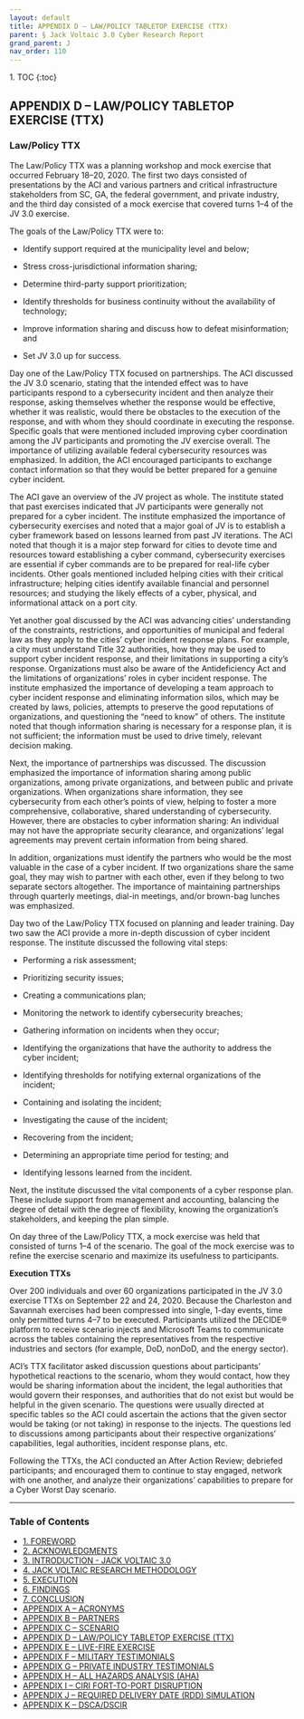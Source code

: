 ```yaml
---
layout: default
title: APPENDIX D – LAW/POLICY TABLETOP EXERCISE (TTX)    
parent: § Jack Voltaic 3.0 Cyber Research Report 
grand_parent: J 
nav_order: 110 
---
```

<style>
.dont-break-out {
  /* These are technically the same, but use both */
  overflow-wrap: break-word;
  word-wrap: break-word;

  -ms-word-break: break-all;
  /* This is the dangerous one in WebKit, as it breaks things wherever */
  word-break: break-all;
  /* Instead use this non-standard one: */
  word-break: break-word;
}
</style>

<div class="dont-break-out" markdown="1">
1. TOC
{:toc}

## APPENDIX D – LAW/POLICY TABLETOP EXERCISE (TTX)

### Law/Policy TTX
The Law/Policy TTX was a planning workshop and mock exercise that occurred February 18–20, 2020. The first two days consisted of presentations by the ACI and various partners and critical infrastructure stakeholders from SC, GA, the federal government, and private industry, and the third day consisted of a mock exercise that covered turns 1–4 of the JV 3.0 exercise.

The goals of the Law/Policy TTX were to: 

- Identify support required at the municipality level and below; 

- Stress cross-jurisdictional information sharing; 

- Determine third-party support prioritization; 

- Identify thresholds for business continuity without the availability of technology;

- Improve information sharing and discuss how to defeat misinformation; and

- Set JV 3.0 up for success.

Day one of the Law/Policy TTX focused on partnerships. The ACI discussed the JV 3.0 scenario, stating that the intended effect was to have participants respond to a cybersecurity incident and then analyze their response, asking themselves whether the response would be effective, whether it was realistic, would there be obstacles to the execution of the response, and with whom they should coordinate in executing the response. Specific goals that were mentioned included improving cyber coordination among the JV participants and promoting the JV exercise overall. The importance of utilizing available federal cybersecurity resources was emphasized. In addition, the ACI encouraged participants to exchange contact information so that they would be better prepared for a genuine cyber incident.

The ACI gave an overview of the JV project as whole. The institute stated that past exercises indicated that JV participants were generally not prepared for a cyber incident. The institute emphasized the importance of cybersecurity exercises and noted that a major goal of JV is to establish a cyber framework based on lessons learned from past JV iterations. The ACI noted that though it is a major step forward for cities to devote time and resources toward establishing a cyber command, cybersecurity exercises are essential if cyber commands are to be prepared for real-life cyber incidents. Other goals mentioned included helping cities with their critical infrastructure; helping cities identify available financial and personnel resources; and studying the likely effects of a cyber, physical, and informational attack on a port city.

Yet another goal discussed by the ACI was advancing cities’ understanding of the constraints, restrictions, and opportunities of municipal and federal law as they apply to the cities’ cyber incident response plans. For example, a city must understand Title 32 authorities, how they may be used to support cyber incident response, and their limitations in supporting a city’s response. Organizations must also be aware of the Antideficiency Act and the limitations of organizations’ roles in cyber incident response. The institute emphasized the importance of developing a team approach to cyber incident response and eliminating information silos, which may be created by laws, policies, attempts to preserve the good reputations of organizations, and questioning the “need to know” of others. The institute noted that though information sharing is necessary for a response plan, it is not sufficient; the information must be used to drive timely, relevant decision making.

Next, the importance of partnerships was discussed. The discussion emphasized the importance of information sharing among public organizations, among private organizations, and between public and private organizations. When organizations share information, they see cybersecurity from each other’s points of view, helping to foster a more comprehensive, collaborative, shared understanding of cybersecurity. However, there are obstacles to cyber information sharing: An individual may not have the appropriate security clearance, and organizations’ legal agreements may prevent certain information from being shared.

In addition, organizations must identify the partners who would be the most valuable in the case of a cyber incident. If two organizations share the same goal, they may wish to partner with each other, even if they belong to two separate sectors altogether. The importance of maintaining partnerships through quarterly meetings, dial-in meetings, and/or brown-bag lunches was emphasized.

Day two of the Law/Policy TTX focused on planning and leader training. Day two saw the ACI provide a more in-depth discussion of cyber incident response. The institute discussed the following vital steps:

- Performing a risk assessment;

- Prioritizing security issues;

- Creating a communications plan;

- Monitoring the network to identify cybersecurity breaches;

- Gathering information on incidents when they occur;

- Identifying the organizations that have the authority to address the cyber incident;

- Identifying thresholds for notifying external organizations of the incident;

- Containing and isolating the incident;

- Investigating the cause of the incident;

- Recovering from the incident;

- Determining an appropriate time period for testing; and

- Identifying lessons learned from the incident.

Next, the institute discussed the vital components of a cyber response plan. These include support from management and accounting, balancing the degree of detail with the degree of flexibility, knowing the organization’s stakeholders, and keeping the plan simple.

On day three of the Law/Policy TTX, a mock exercise was held that consisted of turns 1–4 of the scenario. The goal of the mock exercise was to refine the exercise scenario and maximize its usefulness to participants.

**Execution TTXs**

Over 200 individuals and over 60 organizations participated in the JV 3.0 exercise TTXs on September 22 and 24, 2020. Because the Charleston and Savannah exercises had been compressed into single, 1-day events, time only permitted turns 4–7 to be executed. Participants utilized the DECIDE® platform to receive scenario injects and Microsoft Teams to communicate across the tables containing the representatives from the respective industries and sectors (for example, DoD, nonDoD, and the energy sector).

ACI’s TTX facilitator asked discussion questions about participants’ hypothetical reactions to the scenario, whom they would contact, how they would be sharing information about the incident, the legal authorities that would govern their responses, and authorities that do not exist but would be helpful in the given scenario. The questions were usually directed at specific tables so the ACI could ascertain the actions that the given sector would be taking (or not taking) in response to the injects. The questions led to discussions among participants about their respective organizations’ capabilities, legal authorities, incident response plans, etc.

Following the TTXs, the ACI conducted an After Action Review; debriefed participants; and encouraged them to continue to stay engaged, network with one another, and analyze their organizations’ capabilities to prepare for a Cyber Worst Day scenario.

***

### Table of Contents

<ul><li> <a href="/docs/J/jack-voltaic-3-0-cyber-research-report-1/">1. FOREWORD</a></li><li> <a href="/docs/J/jack-voltaic-3-0-cyber-research-report-2/">2. ACKNOWLEDGMENTS</a></li><li> <a href="/docs/J/jack-voltaic-3-0-cyber-research-report-3/">3. INTRODUCTION - JACK VOLTAIC 3.0</a></li><li> <a href="/docs/J/jack-voltaic-3-0-cyber-research-report-4/">4. JACK VOLTAIC RESEARCH METHODOLOGY</a></li><li> <a href="/docs/J/jack-voltaic-3-0-cyber-research-report-5/">5. EXECUTION</a></li><li> <a href="/docs/J/jack-voltaic-3-0-cyber-research-report-6/">6. FINDINGS</a></li><li> <a href="/docs/J/jack-voltaic-3-0-cyber-research-report-7/">7. CONCLUSION</a></li><li> <a href="/docs/J/jack-voltaic-3-0-cyber-research-report-8/">APPENDIX A – ACRONYMS</a></li><li> <a href="/docs/J/jack-voltaic-3-0-cyber-research-report-9/">APPENDIX B – PARTNERS</a></li><li> <a href="/docs/J/jack-voltaic-3-0-cyber-research-report-10/">APPENDIX C – SCENARIO</a></li><li> <a href="/docs/J/jack-voltaic-3-0-cyber-research-report-11/">APPENDIX D – LAW/POLICY TABLETOP EXERCISE (TTX)</a></li><li> <a href="/docs/J/jack-voltaic-3-0-cyber-research-report-12/">APPENDIX E – LIVE-FIRE EXERCISE</a></li><li> <a href="/docs/J/jack-voltaic-3-0-cyber-research-report-13/">APPENDIX F – MILITARY TESTIMONIALS</a></li><li> <a href="/docs/J/jack-voltaic-3-0-cyber-research-report-14/">APPENDIX G – PRIVATE INDUSTRY TESTIMONIALS</a></li><li> <a href="/docs/J/jack-voltaic-3-0-cyber-research-report-15/">APPENDIX H – ALL HAZARDS ANALYSIS (AHA)</a></li><li> <a href="/docs/J/jack-voltaic-3-0-cyber-research-report-16/">APPENDIX I – CIRI FORT-TO-PORT DISRUPTION</a></li><li> <a href="/docs/J/jack-voltaic-3-0-cyber-research-report-17/">APPENDIX J – REQUIRED DELIVERY DATE (RDD) SIMULATION</a></li><li> <a href="/docs/J/jack-voltaic-3-0-cyber-research-report-18/">APPENDIX K – DSCA/DSCIR</a></li></ul>

</div>
